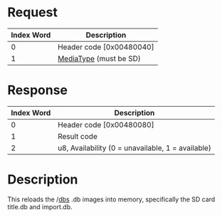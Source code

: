 # Request

| Index Word | Description                                                        |
|------------|--------------------------------------------------------------------|
| 0          | Header code \[0x00480040\]                                         |
| 1          | [MediaType](Filesystem_services#MediaType "wikilink") (must be SD) |

# Response

| Index Word | Description                                       |
|------------|---------------------------------------------------|
| 0          | Header code \[0x00480080\]                        |
| 1          | Result code                                       |
| 2          | u8, Availability (0 = unavailable, 1 = available) |

# Description

This reloads the /[dbs](Title_Database "wikilink") .db images into
memory, specifically the SD card title.db and import.db.